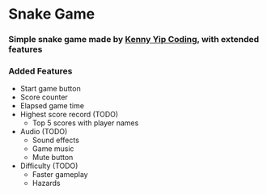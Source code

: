 
# Snake Game
### Simple snake game made by [Kenny Yip Coding](https://www.youtube.com/watch?v=baBq5GAL0_U&t=1365s), with extended features

### Added Features
- Start game button
- Score counter
- Elapsed game time
- Highest score record (TODO)
    - Top 5 scores with player names
- Audio (TODO)
    - Sound effects
    - Game music
    - Mute button
- Difficulty (TODO)
    - Faster gameplay
    - Hazards